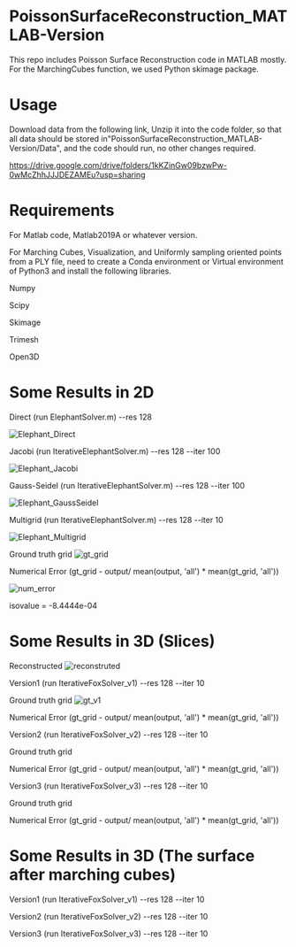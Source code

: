 # PoissonSurfaceReconstruction_MATLAB-Version

This repo includes Poisson Surface Reconstruction code in MATLAB mostly. For the MarchingCubes function, we used Python skimage package.

# Usage
Download data from the following link, Unzip it into the code folder, so that all data should be stored in"PoissonSurfaceReconstruction_MATLAB-Version/Data", and the code should run, no other changes required.

https://drive.google.com/drive/folders/1kKZinGw09bzwPw-0wMcZhhJJJDEZAMEu?usp=sharing

# Requirements
For Matlab code, Matlab2019A or whatever version.

For Marching Cubes, Visualization, and Uniformly sampling oriented points from a PLY file, need to create a Conda environment or Virtual environment of Python3 and install the following libraries.

Numpy

Scipy

Skimage

Trimesh

Open3D


# Some Results in 2D

Direct (run ElephantSolver.m) --res 128 

![Elephant_Direct](https://user-images.githubusercontent.com/33951209/118314648-441a9e80-b4a9-11eb-8a5c-9facee7713b0.jpg)

Jacobi (run IterativeElephantSolver.m) --res 128 --iter 100 

![Elephant_Jacobi](https://user-images.githubusercontent.com/33951209/118314707-5a285f00-b4a9-11eb-8cad-3a0bdd397b08.jpg)

Gauss-Seidel (run IterativeElephantSolver.m) --res 128 --iter 100 

![Elephant_GaussSeidel](https://user-images.githubusercontent.com/33951209/118314722-5e547c80-b4a9-11eb-8ed1-23798654f402.jpg)

Multigrid (run IterativeElephantSolver.m) --res 128 --iter 10

![Elephant_Multigrid](https://user-images.githubusercontent.com/33951209/118314731-614f6d00-b4a9-11eb-901b-0e36b06052f9.jpg)

Ground truth grid
![gt_grid](https://user-images.githubusercontent.com/33951209/118325601-8c8d8880-b4b8-11eb-80d0-9e194c620c38.jpg)

Numerical Error (gt_grid - output/ mean(output, 'all') * mean(gt_grid, 'all'))

![num_error](https://user-images.githubusercontent.com/33951209/118326157-6fa58500-b4b9-11eb-954b-f0b240353ff8.jpg)

isovalue = -8.4444e-04

# Some Results in 3D (Slices)

Reconstructed
![reconstruted](https://user-images.githubusercontent.com/33951209/118333176-260c6880-b4c0-11eb-88e6-d9fb7dd49b08.jpg)

Version1 (run IterativeFoxSolver_v1) --res 128 --iter 10

Ground truth grid
![gt_v1](https://user-images.githubusercontent.com/33951209/118333359-6bc93100-b4c0-11eb-973d-6d7ea3dd30ee.jpg)

Numerical Error (gt_grid - output/ mean(output, 'all') * mean(gt_grid, 'all'))


Version2 (run IterativeFoxSolver_v2) --res 128 --iter 10

Ground truth grid

Numerical Error (gt_grid - output/ mean(output, 'all') * mean(gt_grid, 'all'))


Version3 (run IterativeFoxSolver_v3) --res 128 --iter 10

Ground truth grid

Numerical Error (gt_grid - output/ mean(output, 'all') * mean(gt_grid, 'all'))


# Some Results in 3D (The surface after marching cubes)

Version1 (run IterativeFoxSolver_v1) --res 128 --iter 10


Version2 (run IterativeFoxSolver_v2) --res 128 --iter 10


Version3 (run IterativeFoxSolver_v3) --res 128 --iter 10


